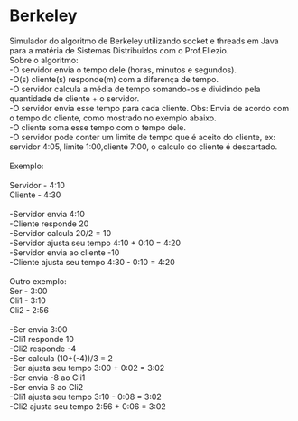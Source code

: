 # Berkeley
Simulador do algoritmo de Berkeley utilizando socket e threads em Java para a matéria de Sistemas Distribuidos com o Prof.Eliezio.<br />
Sobre o algoritmo:<br />
-O servidor envia o tempo dele (horas, minutos e segundos).<br />
-O(s) cliente(s) responde(m) com a diferença de tempo.<br />
-O servidor calcula a média de tempo somando-os e dividindo pela quantidade de cliente + o servidor.<br />
-O servidor envia esse tempo para cada cliente. Obs: Envia de acordo com o tempo do cliente, como mostrado no exemplo abaixo.<br />
-O cliente soma esse tempo com o tempo dele.<br />
-O servidor pode conter um limite de tempo que é aceito do cliente, ex: servidor 4:05, limite 1:00,cliente 7:00, o calculo do cliente é descartado.<br /><br />
Exemplo:<br /><br />
Servidor - 4:10<br />
Cliente - 4:30<br /><br />
-Servidor envia 4:10<br />
-Cliente responde 20<br />
-Servidor calcula 20/2 = 10<br />
-Servidor ajusta seu tempo 4:10 + 0:10 = 4:20<br />
-Servidor envia ao cliente -10<br />
-Cliente ajusta seu tempo 4:30 - 0:10 = 4:20<br /><br />
Outro exemplo:<br />
Ser - 3:00<br />
Cli1 - 3:10<br />
Cli2 - 2:56<br /><br />
-Ser envia 3:00<br />
-Cli1 responde 10<br />
-Cli2 responde -4<br />
-Ser calcula (10+(-4))/3 = 2<br />
-Ser ajusta seu tempo 3:00 + 0:02 = 3:02<br />
-Ser envia -8 ao Cli1<br />
-Ser envia 6 ao Cli2<br />
-Cli1 ajusta seu tempo 3:10 - 0:08 = 3:02<br />
-Cli2 ajusta seu tempo 2:56 + 0:06 = 3:02<br />
